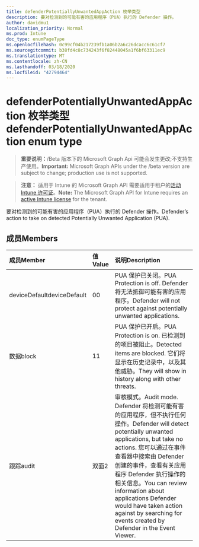 ```yaml
---
title: defenderPotentiallyUnwantedAppAction 枚举类型
description: 要对检测到的可能有害的应用程序（PUA）执行的 Defender 操作。
author: davidmu1
localization_priority: Normal
ms.prod: Intune
doc_type: enumPageType
ms.openlocfilehash: 0c99cf04b217239fb1a06b2a6c26dcacc6c61cf7
ms.sourcegitcommit: b38fd4c8c734243f6f82448045a1f6bf63311ec9
ms.translationtype: MT
ms.contentlocale: zh-CN
ms.lasthandoff: 03/18/2020
ms.locfileid: "42794464"
---
```

# <a name="defenderpotentiallyunwantedappaction-enum-type"></a><span data-ttu-id="b9354-103">defenderPotentiallyUnwantedAppAction 枚举类型</span><span class="sxs-lookup"><span data-stu-id="b9354-103">defenderPotentiallyUnwantedAppAction enum type</span></span>

> <span data-ttu-id="b9354-104">**重要说明：**/Beta 版本下的 Microsoft Graph Api 可能会发生更改;不支持生产使用。</span><span class="sxs-lookup"><span data-stu-id="b9354-104">**Important:** Microsoft Graph APIs under the /beta version are subject to change; production use is not supported.</span></span>

> <span data-ttu-id="b9354-105">**注意：** 适用于 Intune 的 Microsoft Graph API 需要适用于租户的[活动 Intune 许可证](https://go.microsoft.com/fwlink/?linkid=839381)。</span><span class="sxs-lookup"><span data-stu-id="b9354-105">**Note:** The Microsoft Graph API for Intune requires an [active Intune license](https://go.microsoft.com/fwlink/?linkid=839381) for the tenant.</span></span>

<span data-ttu-id="b9354-106">要对检测到的可能有害的应用程序（PUA）执行的 Defender 操作。</span><span class="sxs-lookup"><span data-stu-id="b9354-106">Defender’s action to take on detected Potentially Unwanted Application (PUA).</span></span>

## <a name="members"></a><span data-ttu-id="b9354-107">成员</span><span class="sxs-lookup"><span data-stu-id="b9354-107">Members</span></span>
|<span data-ttu-id="b9354-108">成员</span><span class="sxs-lookup"><span data-stu-id="b9354-108">Member</span></span>|<span data-ttu-id="b9354-109">值</span><span class="sxs-lookup"><span data-stu-id="b9354-109">Value</span></span>|<span data-ttu-id="b9354-110">说明</span><span class="sxs-lookup"><span data-stu-id="b9354-110">Description</span></span>|
|:---|:---|:---|
|<span data-ttu-id="b9354-111">deviceDefault</span><span class="sxs-lookup"><span data-stu-id="b9354-111">deviceDefault</span></span>|<span data-ttu-id="b9354-112">0</span><span class="sxs-lookup"><span data-stu-id="b9354-112">0</span></span>|<span data-ttu-id="b9354-113">PUA 保护已关闭。</span><span class="sxs-lookup"><span data-stu-id="b9354-113">PUA Protection is off.</span></span> <span data-ttu-id="b9354-114">Defender 将无法抵御可能有害的应用程序。</span><span class="sxs-lookup"><span data-stu-id="b9354-114">Defender will not protect against potentially unwanted applications.</span></span>|
|<span data-ttu-id="b9354-115">数据</span><span class="sxs-lookup"><span data-stu-id="b9354-115">block</span></span>|<span data-ttu-id="b9354-116">1</span><span class="sxs-lookup"><span data-stu-id="b9354-116">1</span></span>|<span data-ttu-id="b9354-117">PUA 保护已开启。</span><span class="sxs-lookup"><span data-stu-id="b9354-117">PUA Protection is on.</span></span> <span data-ttu-id="b9354-118">已检测到的项目被阻止。</span><span class="sxs-lookup"><span data-stu-id="b9354-118">Detected items are blocked.</span></span> <span data-ttu-id="b9354-119">它们将显示在历史记录中，以及其他威胁。</span><span class="sxs-lookup"><span data-stu-id="b9354-119">They will show in history along with other threats.</span></span>|
|<span data-ttu-id="b9354-120">跟踪</span><span class="sxs-lookup"><span data-stu-id="b9354-120">audit</span></span>|<span data-ttu-id="b9354-121">双面</span><span class="sxs-lookup"><span data-stu-id="b9354-121">2</span></span>|<span data-ttu-id="b9354-122">审核模式。</span><span class="sxs-lookup"><span data-stu-id="b9354-122">Audit mode.</span></span> <span data-ttu-id="b9354-123">Defender 将检测可能有害的应用程序，但不执行任何操作。</span><span class="sxs-lookup"><span data-stu-id="b9354-123">Defender will detect potentially unwanted applications, but take no actions.</span></span> <span data-ttu-id="b9354-124">您可以通过在事件查看器中搜索由 Defender 创建的事件，查看有关应用程序 Defender 执行操作的相关信息。</span><span class="sxs-lookup"><span data-stu-id="b9354-124">You can review information about applications Defender would have taken action against by searching for events created by Defender in the Event Viewer.</span></span>|



